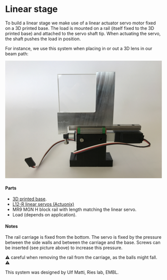 # Linear stage 

To build a linear stage we make use of a linear actuator servo motor fixed on a 3D printed base. The load is mounted on a rail (itself fixed to the 3D printed base) and attached to the servo shaft tip. When actuating the servo, the shaft pushes the load in position. 

For instance, we use this system when placing in or out a 3D lens in our beam path: 

![](rail_servo.JPG)


#### Parts

- [3D printed base](3D_printed_base).
- [L12-R linear servos (Actuonix)](https://www.actuonix.com/L12-R-Linear-Servo-For-Radio-Control-p/l12-r.htm)
- MR9 MGN H block rail with length matching the linear servo.
- Load (depends on application).

#### Notes

The rail carriage is fixed from the bottom. The servo is fixed by the pressure between the side walls and between the carriage and the base. Screws can be inserted (see picture above) to increase this pressure.

:warning: careful when removing the rail from the carriage, as the balls might fall. :warning:



This system was designed by Ulf Matti, Ries lab, EMBL.